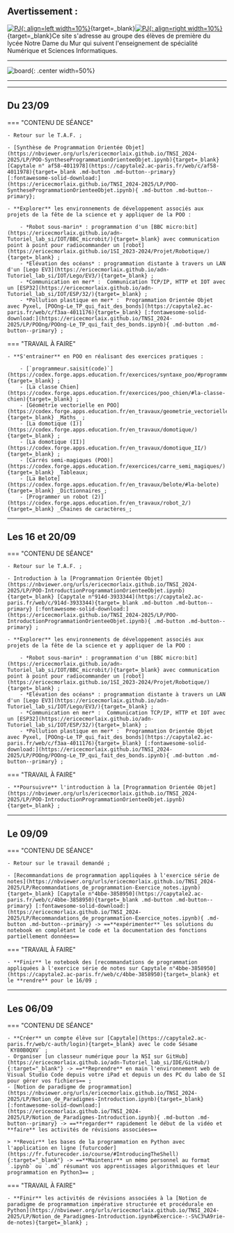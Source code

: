 
## Avertissement :

[![PJ](images/undraw_team_re_0bfe.svg "# TEAM-TNSI-2024-2025"){: align=left width=10%}](){target=_blank}[![PJ](images/undraw_mailbox_re_dvds.svg "team-tnsi-2024-2025@ecmorlaix.fr"){: align=right width=10%}](mailto:){target=_blank}Ce site s'adresse au groupe des élèves de première du lycée Notre Dame du Mur qui suivent l'enseignement de spécialité Numérique et Sciences Informatiques.
<!-- 
### Autres liens du groupe :

- [Sharepoint](https://ecmorlaix.sharepoint.com/sites/TEAM-1NSI-20212022/Documents%20partages/Forms/AllItems.aspx?CT=1633088990185&RootFolder=%2Fsites%2FTEAM%2D1NSI%2D20212022%2FDocuments%20partages%2FGeneral&FolderCTID=0x012000019689D1FEC0FB4E86F4D05CA2B5A0EC){target=_blank}
- [Conversation](https://outlook.office365.com/mail/group/ecmorlaix.fr/team-tnsi-20222023/email){target=_blank} -->

***

![board](images/undraw_scrum_board_re_wk7v.svg){: .center width=50%}

[mail]: mailto:eric.madec@ecmorlaix.fr "eric.madec@ecmorlaix.fr"

***
<!-- 
**A LIRE :**

- [ChatGPT : « Non, le métier de développeur informatique n’est pas mort ! ](https://www.nouvelobs.com/opinions/20230321.OBS71149/chatgpt-non-le-metier-de-developpeur-informatique-n-est-pas-mort.html){target=_blank}

- [Sortir de sa zone de confort pour apprendre afin de se réaliser](https://static.wixstatic.com/media/557f79_7cbdd28074e84e4882ec9314f46d5fb0~mv2.jpeg/v1/fill/w_1024,h_768,al_c,q_90/557f79_7cbdd28074e84e4882ec9314f46d5fb0~mv2.webp){target=_blank} ;
     source : <https://www.jeromefrugere.com/post/pourquoi-dit-on-qu-il-faut-se-faire-violence-pour-sortir-de-sa-zone-de-confort>

***

## Du 28/03 :

=== "CONTENU DE SÉANCE"

    - Les graphes :

        - **regarder** la vidéo suivante :
        
        <iframe width="560" height="315" src="https://www.youtube-nocookie.com/embed/YYv2R1cCTa0" title="YouTube video player" frameborder="0" allow="accelerometer; autoplay; clipboard-write; encrypted-media; gyroscope; picture-in-picture" allowfullscreen></iframe>

        - **lire** le [cours](https://dav74.github.io/site_nsi_term/c9c/){target=_blank} et **faire** les [activités](https://dav74.github.io/site_nsi_term/c9a/){target=_blank} proposés par David ROCHE ;
        - **faire** les activités du notebook [Graphes_avec_networkx](https://nbviewer.org/urls/ericecmorlaix.github.io/TNSI_2024-2025/SD/Graphes_avec_networkx.ipynb){target=_blank} [:fontawesome-solid-download:](https://ericecmorlaix.github.io/TNSI_2024-2025/SD/Graphes_avec_networkx.ipynb){ .md-button .md-button--primary} ;
        - **faire** les activités du notebook [Graphes_avec_graphviz](https://nbviewer.org/urls/ericecmorlaix.github.io/TNSI_2024-2025/SD/Graphes_avec_graphviz.ipynb){target=_blank} [:fontawesome-solid-download:](https://ericecmorlaix.github.io/TNSI_2024-2025/SD/Graphes_avec_graphviz.ipynb){ .md-button .md-button--primary};
        - **lire** le [cours](https://dav74.github.io/site_nsi_term/c10c/){target=_blank} et **faire** les [activités](https://dav74.github.io/site_nsi_term/c10a/){target=_blank} puis les [exercices](https://dav74.github.io/site_nsi_term/c10e/){target=_blank} proposés par David ROCHE ;
        - **faire** les activités du notebook [Graphes_parcours_applications](https://nbviewer.org/urls/ericecmorlaix.github.io/TNSI_2024-2025/SD/Graphes_parcours_applications.ipynb){target=_blank} [:fontawesome-solid-download:](https://ericecmorlaix.github.io/TNSI_2024-2025/SD/Graphes_parcours_applications.ipynb){ .md-button .md-button--primary} ;

       
=== "TRAVAIL À FAIRE"
    
    - [Grand Oral](https://eduscol.education.fr/729/presentation-du-grand-oral){target=_blank} ;


***
Liens utiles pour des révisions de l'épreuve écrite :

- [https://pixees.fr/informatiquelycee/term/](https://pixees.fr/informatiquelycee/term/){target=_blank}
- [https://e-nsi.forge.aeif.fr/-/ecrit/ _/!\ préversion_](https://e-nsi.forge.aeif.fr/-/ecrit/-/jobs/9986/artifacts/public/2023/index.html){target=_blank}
- [https://toutmonexam.fr/](https://toutmonexam.fr/){target=_blank}

***
## Du 15/03

=== "Révisions à partir des sujets 2023"

    - [Centres étranger J1](./SE/spe_numerique_informatique_2023_centres_etranger_1_sujet_officiel.pdf){target=_blank}
    - [Centres étranger J2](./SE/spe_numerique_informatique_2023_centres_etranger_2_sujet_officiel.pdf){target=_blank}
    - [Polynésie J1](./SE/spe_numerique_informatique_2023_polynesie_1_sujet_officiel.pdf){target=_blank}
    - [Polynésie J2](./SE/spe_numerique_informatique_2023_polynesie_2_sujet_officiel.pdf){target=_blank}


=== "Propositions de correction partagées"

    - [Centres étranger J1](){target=_blank}
    - [Centres étranger J2](){target=_blank}
    - [Polynésie J1](){target=_blank}
    - [Polynésie J2](){target=_blank}

***
## Du 19/01 

=== "CONTENU DE SÉANCE"
    
    - **Faire** les activités ​du notebook [SoC_Processus](https://nbviewer.org/urls/ericecmorlaix.github.io/TNSI_2024-2025/MR/SoC_Processus.ipynb){target=_blank}  [:fontawesome-solid-download:](https://ericecmorlaix.github.io/TNSI_2024-2025/MR/SoC_Processus.ipynb){ .md-button .md-button--primary} ;
    - **appliquer** à l'[Exercice sur l'OS et les Processus)](./MR/ExerciceProcessus.pdf)
    

    !!! info "Epreuve Pratique"

        ==L'épreuve pratique aura lieu au lycée dans la matinée du mercredi 15 mars.==

        Les 45 sujets officiels publics sont visibles à l'adresse : [https://cyclades.education.gouv.fr/delos/public/listPublicECE](https://cyclades.education.gouv.fr/delos/public/listPublicECE){target=_blank}. 

=== "TRAVAIL À FAIRE"

    - **Réaliser** dans Obsidian avec le module complémentaire [Spaced Repetition](https://www.stephenmwangi.com/obsidian-spaced-repetition/){target=_blank} des[flashcards partagées](https://codimd.apps.education.fr/0UgUuDUrTE-V9cVZ046x9Q){target=_blank} pour réviser...
    - S'entrainer (==conserver des traces de tous vos exercices dans des `note.md` et/ou des `notebook.ipynb`==) : 
        - encore [sur les bases de données et le langage SQL](https://e-nsi.forge.aeif.fr/exercices_bdd/){target=_blank} ;
        - à la programmation en Python pour l'[épreuve pratique](https://e-nsi.forge.aeif.fr/pratique/){target=_blank} et au-delà...;

***
## Du 04 au 13/01 

=== "CONTENU DE SÉANCE"

    - Réalisation dans Obsidian avec le module complémentaire [Spaced Repetition](https://www.stephenmwangi.com/obsidian-spaced-repetition/){target=_blank} de [flashcards partagées](https://codimd.apps.education.fr/0UgUuDUrTE-V9cVZ046x9Q){target=_blank} pour réviser...

    - Pour s'entrainer encore [sur les bases de données et le langage SQL](https://e-nsi.forge.aeif.fr/exercices_bdd/){target=_blank} ;

    - **Regarder** la vidéo [les arbres binaires de recherche](https://revoir.tv5monde.com/toutes-les-videos/culture/les-cours-lumni-lycee-cours-du-11-12-2020-3){target=_blank} ;

    - **Lire** et **Faire** les activités ​du notebook [Structure_Arborescente](https://nbviewer.org/urls/ericecmorlaix.github.io/TNSI_2024-2025/SD/Structure_Arborescente.ipynb){target=_blank}  [:fontawesome-solid-download:](https://ericecmorlaix.github.io/TNSI_2024-2025/SD/Structure_Arborescente.ipynb){ .md-button .md-button--primary} ;

    - **faire** l'[exercice 1](./SD/Exercice_1-arbres.pdf) ;

    - **faire** l'[exercice 2](./SD/Exercice_2-arbres.pdf) ; 

    - en prévision du Bac Blanc, **faire** les exercices 3, 4 et 5 [extraits du bac blanc 2022](./SE/extraits_bac-blanc-2022.pdf) ;


=== "TRAVAIL À FAIRE"
    - **Rendre** les travaux de mémo SQL et [SQL-Exercice_Bibliotheque](./BD/SQL-Exercice_Bibliotheque.pdf){target=_blank} ;
   

***
 
## Du 02 au 16/12

=== "CONTENU DE SÉANCE"

    - **Regarder** la vidéo et **répondre** aux questions de cette [introduction aux BDR](http://colbert.bzh/sql/tp.html?html=intro){target=_blank} ;
    - **S'inscrire** sur la Khan Academy et **rejoindre** [la classe TNSI_2024-2025 code VG34RDPG](https://fr.khanacademy.org/join/VG34RDPG){target=_blank} pour faire les activités d'initiation à la programmation en langage [SQL](https://fr.khanacademy.org/computing/computer-programming/sql){target=_blank} ;
    - **Faire** les activités ​du notebook [SQL-Structured_Query_Language](https://nbviewer.org/urls/ericecmorlaix.github.io/TNSI_2024-2025/BD/SQL-Structured_Query_Language.ipynb){target=_blank}  [:fontawesome-solid-download:](https://ericecmorlaix.github.io/TNSI_2024-2025//BD/SQL-Structured_Query_Language.ipynb){ .md-button .md-button--primary} ;
    - **Lire** le notebook [BDR-Bases_de_Donnees_Relationnelles](https://nbviewer.org/urls/ericecmorlaix.github.io/TNSI_2024-2025/BD/BDR-Bases_de_Donnees_Relationnelles.ipynb){target=_blank}  [:fontawesome-solid-download:](https://ericecmorlaix.github.io/TNSI_2024-2025//BD/BDR-Bases_de_Donnees_Relationnelles.ipynb){ .md-button .md-button--primary} ;
    - **Regarder** les vidéos :
        - [Qu'est ce qu'une base de donnees relationnelle ?](https://www.lumni.fr/video/qu-est-ce-qu-une-base-de-donnees-relationnelle){target=_blank} ;
        - [Interrogation d'une base de donnees relationnelle](https://www.lumni.fr/video/interrogation-d-une-base-de-donnees-relationnelle){target=_blank} ;
    - **Faire** [SQL-Exercice_Bibliotheque](./BD/SQL-Exercice_Bibliotheque.pdf){target=_blank} ;
    - **S'entrainer** encore sur les sites :
        - [https://fxjollois.github.io/cours-sql/](https://fxjollois.github.io/cours-sql/){target=_blank} ;
        - [https://sqlzoo.net/wiki/SQL_Tutorial](https://sqlzoo.net/wiki/SQL_Tutorial){target=_blank} ;


## Le 01/12

=== "CONTENU DE SÉANCE"
    
    - Correction [tours de Hanoï partie C](https://nbviewer.org/urls/ericecmorlaix.github.io/TNSI_2024-2025/SD/ds2-Partie_Pratique_C-Complet.ipynb){target=_blank}  [:fontawesome-solid-download:](https://ericecmorlaix.github.io/TNSI_2024-2025/SD/ds2-Partie_Pratique_C-Complet.ipynb){ .md-button .md-button--primary} ;
    - **Finir de compléter** la proposition de correction pour [l'évaluation pratique : une tortue récursive](https://nbviewer.org/urls/ericecmorlaix.github.io/TNSI_2024-2025/LP/Une_tortue_recursive-Correction_et_Plus.ipynb){target=_blank}  [:fontawesome-solid-download:](https://ericecmorlaix.github.io/TNSI_2024-2025/LP/Une_tortue_recursive-Correction_et_Plus.ipynb){ .md-button .md-button--primary} ;


## Du 21 au 29/11

=== "CONTENU DE SÉANCE"

    - Evaluation pratique appliquées aux [tours de Hanoï partie B](https://nbviewer.org/urls/ericecmorlaix.github.io/TNSI_2024-2025/SD/ds2-Partie_Pratique_B.ipynb){target=_blank}  [:fontawesome-solid-download:](https://ericecmorlaix.github.io/TNSI_2024-2025/SD/ds2-Partie_Pratique_B.ipynb){ .md-button .md-button--primary} ;
    - Evaluation pratique appliquées aux [tours de Hanoï partie C](https://nbviewer.org/urls/ericecmorlaix.github.io/TNSI_2024-2025/SD/ds2-Partie_Pratique_C.ipynb){target=_blank}  [:fontawesome-solid-download:](https://ericecmorlaix.github.io/TNSI_2024-2025/SD/ds2-Partie_Pratique_C.ipynb){ .md-button .md-button--primary} ;

=== "TRAVAIL À FAIRE"

 
    - **Rendre** progressivement par [mail] le travail réalisé sur les tours de Hanoï...
    
## Le 18/11

=== "CONTENU DE SÉANCE"

    - Evaluation pratique appliquées aux [tours de Hanoï partie A](https://nbviewer.org/urls/ericecmorlaix.github.io/TNSI_2024-2025/SD/ds2-Partie_Pratique_A.ipynb){target=_blank}  [:fontawesome-solid-download:](https://ericecmorlaix.github.io/TNSI_2024-2025/SD/ds2-Partie_Pratique_A.ipynb){ .md-button .md-button--primary} ;
    - Evaluation pratique : [une tortue récursive](https://nbviewer.org/urls/ericecmorlaix.github.io/TNSI_2024-2025/LP/Une_tortue_recursive.ipynb){target=_blank}  [:fontawesome-solid-download:](https://ericecmorlaix.github.io/TNSI_2024-2025/LP/Une_tortue_recursive.ipynb){ .md-button .md-button--primary} ;

=== "TRAVAIL À FAIRE"




    

    

***
## Le 15/11

=== "CONTENU DE SÉANCE"

    - **Finir** la [programmation récursive](https://nbviewer.org/urls/ericecmorlaix.github.io/TNSI_2024-2025/LP/Recursif.ipynb){target=_blank}  [:fontawesome-solid-download:](https://ericecmorlaix.github.io/TNSI_2024-2025/LP/Recursif.ipynb){ .md-button .md-button--primary} ;
    - **Analyser** la proposition de correction du notebook [Liste](https://nbviewer.org/urls/ericecmorlaix.github.io/TNSI_2024-2025/SD/Structure_Lineaire-Liste-Complet.ipynb){target=_blank}  [:fontawesome-solid-download:](https://ericecmorlaix.github.io/TNSI_2024-2025/SD/Structure_Lineaire-Liste-Complet.ipynb){ .md-button .md-button--primary} ;    
    - **Lire** la [proposition de correction](./SD/Corrections-Evaluation_POO-DM_Liste) de l'évaluation de POO et **Compléter** celle sur les listes chainées ;
    - **Lire** la [correction](./SD/Correction-DM_Pile_File.pdf) du DM sur les Piles et Files ;
    - Synthèse [programmation récursive](https://glassus.github.io/terminale_nsi/T2_Programmation/2.2_Recursivite/cours/){target=_blank} et [structure linéaire Liste, Pile et File](https://glassus.github.io/terminale_nsi/T1_Structures_de_donnees/1.1_Listes_Piles_Files/cours/){target=_blank} ;



***

***
## Les 20 et 21/10 (2h + 1h)

=== "CONTENU DE SÉANCE"

    - Synthèse de [Liste](https://nbviewer.org/urls/ericecmorlaix.github.io/TNSI_2024-2025/SD/Lucien_Structure_Lineaire-Liste.ipynb){target=_blank}  [:fontawesome-solid-download:](https://ericecmorlaix.github.io/TNSI_2024-2025/SD/Lucien_Structure_Lineaire-Liste.ipynb){ .md-button .md-button--primary} ;
    
    - [Evaluation sur la POO et les listes chainées](./SD/Eval_POO_Liste.pdf){target=_blank}  le 20/10.



***

!!! info "Informations pour le bac"

    - ==L'épreuve pratique aura lieu au lycée dans la matinée du mercredi 12 juin.==
    - [Banque des sujets d'Epreuve Pratique 2024](https://cyclades.education.gouv.fr/delos/public/listPublicECE){target=_blank} ;
    - [Nouveau site pour s'exercer à l'épreuve pratique](https://codex.forge.apps.education.fr/){target=_blank} sans oublier pour autant [l'ancien](https://e-nsi.forge.aeif.fr/pratique){target=_blank} ;
    - [Et toujours pour se préparer à l'érit](https://e-nsi.forge.aeif.fr/ecrit/){target=_blank}.

***

## Le 28/05 

=== "CONTENU DE SÉANCE"
    
    - Correction du [BB2](./SU/BB2_NSI_23-24.pdf){target=_blank} ;

    - **Revoir** la [notion de complexité et les algorithmes de tris](https://e-nsi.forge.aeif.fr/tris/){target=_blank} ;

    - **Travailler** la notion de programmation dynamique à l'[écrit](./SU/bac_nsi_2024_sujet0b.pdf){target=_blank} et en [pratique](https://codex.forge.apps.education.fr/recherche/){target=_blank} ;
    
  
=== "TRAVAIL À FAIRE"

   - **S'entrainer** (==conserver des traces de tous vos exercices dans des `note.md` et/ou des `notebook.ipynb`==) : 
        - encore [sur les bases de données et le langage SQL](https://e-nsi.forge.aeif.fr/exercices_bdd/){target=_blank} ;
        - à la programmation en Python pour l'[épreuve pratique](https://codex.forge.apps.education.fr/){target=_blank} et [au-delà](https://e-nsi.forge.aeif.fr/pratique){target=_blank} ;
        - pour l'[épreuve écrite](https://toutmonexam.fr/annee.php){target=_blank} : [24-NSIJ1AN1](./SU/spe_numerique_informatique_2024_amerique_nord_1_sujet_officiel.pdf){target=_blank} , [24-NSIJ2AN1](./SU/spe_numerique_informatique_2024_amerique_nord_2_sujet_officiel__1_.pdf){target=_blank}...

***

## Du 09/04 

=== "CONTENU DE SÉANCE"
    
    - **Faire** les activités ​du notebook [Algorithmique-Complexite](https://nbviewer.org/urls/ericecmorlaix.github.io/TNSI_2024-2025/AL/Algorithmique-Complexite.ipynb){target=_blank}  [:fontawesome-solid-download:](https://ericecmorlaix.github.io/TNSI_2024-2025/AL/Algorithmique-Complexite.ipynb){ .md-button .md-button--primary} ;

    - **Faire** les activités ​du notebook [Algorithmique-Tri](https://nbviewer.org/urls/ericecmorlaix.github.io/TNSI_2024-2025/AL/Algorithmique-Tri.ipynb){target=_blank}  [:fontawesome-solid-download:](https://ericecmorlaix.github.io/TNSI_2024-2025/AL/Algorithmique-Tri.ipynb){ .md-button .md-button--primary} ;

    - **Préparer** une présentation à l'oral de vos sujets respectifs pour le 07/05 ;
    
  
=== "TRAVAIL À FAIRE"

   - S'entrainer (==conserver des traces de tous vos exercices dans des `note.md` et/ou des `notebook.ipynb`==) : 
        - encore [sur les bases de données et le langage SQL](https://e-nsi.forge.aeif.fr/exercices_bdd/){target=_blank} ;
        - à la programmation en Python pour l'[épreuve pratique](https://codex.forge.apps.education.fr/){target=_blank} et [au-delà](https://e-nsi.forge.aeif.fr/pratique){target=_blank} ;

***

## Du 02/04 

=== "CONTENU DE SÉANCE"
    
    - **Faire** les activités ​du notebook [SoC_Processus](https://nbviewer.org/urls/ericecmorlaix.github.io/TNSI_2024-2025/MR/SoC_Processus.ipynb){target=_blank}  [:fontawesome-solid-download:](https://ericecmorlaix.github.io/TNSI_2024-2025/MR/SoC_Processus.ipynb){ .md-button .md-button--primary} ;
    - **appliquer** à l'exercice écrit [l'OS et les Processus](./MR/ExerciceProcessus.pdf) ;
    - **appliquer** à l'exercice pratique [Temps d'exécution de processus](https://codex.forge.apps.education.fr/en_travaux/ordonnancement/){target=_blank} ;
  
=== "TRAVAIL À FAIRE"

   - S'entrainer (==conserver des traces de tous vos exercices dans des `note.md` et/ou des `notebook.ipynb`==) : 
        - encore [sur les bases de données et le langage SQL](https://e-nsi.forge.aeif.fr/exercices_bdd/){target=_blank} ;
        - à la programmation en Python pour l'[épreuve pratique](https://codex.forge.apps.education.fr/){target=_blank} et [au-delà](https://e-nsi.forge.aeif.fr/pratique){target=_blank} ;

***

## Du 08/02 :

=== "CONTENU DE SÉANCE"

    - Les graphes :

        - **regarder** la vidéo suivante :
        
        <iframe width="560" height="315" src="https://www.youtube-nocookie.com/embed/YYv2R1cCTa0" title="YouTube video player" frameborder="0" allow="accelerometer; autoplay; clipboard-write; encrypted-media; gyroscope; picture-in-picture" allowfullscreen></iframe>

        - **lire** le [cours](https://dav74.github.io/site_nsi_term/c9c/){target=_blank} et **faire** les [activités](https://dav74.github.io/site_nsi_term/c9a/){target=_blank} proposés par David ROCHE ;
        - **faire** les activités du notebook [Graphes_avec_networkx](https://nbviewer.org/urls/ericecmorlaix.github.io/TNSI_2024-2025/SD/Graphes_avec_networkx.ipynb){target=_blank} [:fontawesome-solid-download:](https://ericecmorlaix.github.io/TNSI_2024-2025/SD/Graphes_avec_networkx.ipynb){ .md-button .md-button--primary} ;
        - **faire** les activités du notebook [Graphes_avec_graphviz](https://nbviewer.org/urls/ericecmorlaix.github.io/TNSI_2024-2025/SD/Graphes_avec_graphviz.ipynb){target=_blank} [:fontawesome-solid-download:](https://ericecmorlaix.github.io/TNSI_2024-2025/SD/Graphes_avec_graphviz.ipynb){ .md-button .md-button--primary};
        - **lire** le [cours](https://dav74.github.io/site_nsi_term/c10c/){target=_blank} et **faire** les [activités](https://dav74.github.io/site_nsi_term/c10a/){target=_blank} puis les [exercices](https://dav74.github.io/site_nsi_term/c10e/){target=_blank} proposés par David ROCHE ;
        - **faire** les activités du notebook [Graphes_parcours_applications](https://nbviewer.org/urls/ericecmorlaix.github.io/TNSI_2024-2025/SD/Graphes_parcours_applications.ipynb){target=_blank} [:fontawesome-solid-download:](https://ericecmorlaix.github.io/TNSI_2024-2025/SD/Graphes_parcours_applications.ipynb){ .md-button .md-button--primary} ;

       
=== "TRAVAIL À FAIRE"
    
    - **faire** des [exercices pratiques sur les structures arborescentes](https://e-nsi.forge.aeif.fr/pratique/tags/#8-arbre) ;
    - **Poursuivre** les [exercices sur les bases de données](https://e-nsi.forge.aeif.fr/exercices_bdd/){target=_blank} et **rendre** vos travaux de mémo SQL ;
    - **Reprendre** en main [ipycanvas](https://nbviewer.org/urls/ericecmorlaix.github.io/TNSI_2024-2025/ipycanvas-Le_BN_pour_dessiner.ipynb){target=_blank}  [:fontawesome-solid-download:](https://ericecmorlaix.github.io/TNSI_2024-2025/ipycanvas-Le_BN_pour_dessiner.ipynb){ .md-button .md-button--primary} ;
    - **Faire** les activités de [Fractals_trees_avec_ipycanvas](https://nbviewer.org/urls/ericecmorlaix.github.io/TNSI_2024-2025/Fractals_trees_avec_ipycanvas.ipynb){target=_blank}  [:fontawesome-solid-download:](https://ericecmorlaix.github.io/TNSI_2024-2025/Fractals_trees_avec_ipycanvas.ipynb){ .md-button .md-button--primary} ;
    - **Faire** les activités de [Let_it_snow](https://nbviewer.org/urls/ericecmorlaix.github.io/TNSI_2024-2025/Let_it_snow.ipynb){target=_blank}  [:fontawesome-solid-download:](https://ericecmorlaix.github.io/TNSI_2024-2025/Let_it_snow.ipynb){ .md-button .md-button--primary} ;
    - **Faire** les activités de [L-Systeme](https://nbviewer.org/urls/ericecmorlaix.github.io/TNSI_2024-2025/L-Systeme.ipynb){target=_blank}  [:fontawesome-solid-download:](https://ericecmorlaix.github.io/TNSI_2024-2025/L-Systeme.ipynb){ .md-button .md-button--primary} ; 


***
## Du 30/01 

=== "CONTENU DE SÉANCE"

    - **Regarder** la vidéo [les arbres binaires de recherche](https://revoir.tv5monde.com/toutes-les-videos/culture/les-cours-lumni-lycee-cours-du-11-12-2020-3){target=_blank} ;

    - **Lire** et **Faire** les activités ​du notebook [Structure_Arborescente](https://nbviewer.org/urls/ericecmorlaix.github.io/TNSI_2024-2025/SD/Structure_Arborescente.ipynb){target=_blank}  [:fontawesome-solid-download:](https://ericecmorlaix.github.io/TNSI_2024-2025/SD/Structure_Arborescente.ipynb){ .md-button .md-button--primary} ;

    - **faire** l'[exercice 1](./SD/Exercice_1-arbres.pdf){target=_blank} -> [Correction-Exercice_1-arbres](./SD/Correction-Exercice_1-arbres.pdf){target=_blank} ;

    - **faire** l'[exercice 2](./SD/Exercice_2-arbres.pdf){target=_blank} -> [Correction-Exercice_2-arbres](https://nbviewer.org/urls/ericecmorlaix.github.io/TNSI_2024-2025/SD/Correction-Exercice_2-arbres.ipynb){target=_blank} ; 

     > **Revoir** les [dictionnaires](https://mcoilhac.forge.aeif.fr/dictionnaires/dictionnaires/01_quesako/){target=_blank} ;

    - **faire** des [exercices pratiques sur les structures arborescentes](https://e-nsi.forge.aeif.fr/pratique/tags/#8-arbre) ;


=== "TRAVAIL À FAIRE"
    - **Poursuivre** les [exercices sur les bases de données](https://e-nsi.forge.aeif.fr/exercices_bdd/){target=_blank} et **rendre** vos travaux de mémo SQL ;
    - **Reprendre** en main [ipycanvas](https://nbviewer.org/urls/ericecmorlaix.github.io/TNSI_2024-2025/ipycanvas-Le_BN_pour_dessiner.ipynb){target=_blank}  [:fontawesome-solid-download:](https://ericecmorlaix.github.io/TNSI_2024-2025/ipycanvas-Le_BN_pour_dessiner.ipynb){ .md-button .md-button--primary} ;
    - **Faire** les activités de [Fractals_trees_avec_ipycanvas](https://nbviewer.org/urls/ericecmorlaix.github.io/TNSI_2024-2025/Fractals_trees_avec_ipycanvas.ipynb){target=_blank}  [:fontawesome-solid-download:](https://ericecmorlaix.github.io/TNSI_2024-2025/Fractals_trees_avec_ipycanvas.ipynb){ .md-button .md-button--primary} ;
    - **Faire** les activités de [Let_it_snow](https://nbviewer.org/urls/ericecmorlaix.github.io/TNSI_2024-2025/Let_it_snow.ipynb){target=_blank}  [:fontawesome-solid-download:](https://ericecmorlaix.github.io/TNSI_2024-2025/Let_it_snow.ipynb){ .md-button .md-button--primary} ;
    - **Faire** les activités de [L-Systeme](https://nbviewer.org/urls/ericecmorlaix.github.io/TNSI_2024-2025/L-Systeme.ipynb){target=_blank}  [:fontawesome-solid-download:](https://ericecmorlaix.github.io/TNSI_2024-2025/L-Systeme.ipynb){ .md-button .md-button--primary} ;


***
## Le 23/01

=== "CONTENU DE SÉANCE"
    
    - [Correction SQL-Exercice_Bibliotheque](./BD/SQL-Exercice_Bibliotheque_COR.pdf){target=_blank} ;

    - [Correction évaluation de programmation récursive](./LP/Correction_evaluation_recursif.pdf){target=_blank} ;

    - Correction [Exercices sur le Routage](./MR/ExercicesRoutage.pdf) ;

=== "TRAVAIL À FAIRE"

    - **Reprendre** en main [ipycanvas](https://nbviewer.org/urls/ericecmorlaix.github.io/TNSI_2024-2025/ipycanvas-Le_BN_pour_dessiner.ipynb){target=_blank}  [:fontawesome-solid-download:](https://ericecmorlaix.github.io/TNSI_2024-2025/ipycanvas-Le_BN_pour_dessiner.ipynb){ .md-button .md-button--primary} ;
    - **Faire** les activités de [Fractals_trees_avec_ipycanvas](https://nbviewer.org/urls/ericecmorlaix.github.io/TNSI_2024-2025/Fractals_trees_avec_ipycanvas.ipynb){target=_blank}  [:fontawesome-solid-download:](https://ericecmorlaix.github.io/TNSI_2024-2025/Fractals_trees_avec_ipycanvas.ipynb){ .md-button .md-button--primary} ;
    - **Faire** les activités de [Let_it_snow](https://nbviewer.org/urls/ericecmorlaix.github.io/TNSI_2024-2025/Let_it_snow.ipynb){target=_blank}  [:fontawesome-solid-download:](https://ericecmorlaix.github.io/TNSI_2024-2025/Let_it_snow.ipynb){ .md-button .md-button--primary} ;
    - **Faire** les activités de [L-Systeme](https://nbviewer.org/urls/ericecmorlaix.github.io/TNSI_2024-2025/L-Systeme.ipynb){target=_blank}  [:fontawesome-solid-download:](https://ericecmorlaix.github.io/TNSI_2024-2025/L-Systeme.ipynb){ .md-button .md-button--primary} ; 


***
## Du 16/01

=== "CONTENU DE SÉANCE"
    
    - Synthèse [BDR-Bases_de_Donnees_Relationnelles](https://nbviewer.org/urls/ericecmorlaix.github.io/TNSI_2024-2025/BD/BDR-Bases_de_Donnees_Relationnelles.ipynb){target=_blank}, mémo SQL et [SQL-Exercice_Bibliotheque](./BD/SQL-Exercice_Bibliotheque.pdf){target=_blank} ;

    - **Faire** les activités ​du notebook [ProtocolesDeRoutage](https://nbviewer.org/urls/ericecmorlaix.github.io/TNSI_2024-2025/MR/ProtocolesDeRoutage.ipynb){target=_blank}  [:fontawesome-solid-download:](https://ericecmorlaix.github.io/TNSI_2024-2025/MR/ProtocolesDeRoutage.ipynb){ .md-button .md-button--primary} ;
    - **appliquer** aux [Exercices sur le Routage](./MR/ExercicesRoutage.pdf)

=== "TRAVAIL À FAIRE"

    - **Rendre** les travaux de mémo SQL et [SQL-Exercice_Bibliotheque](./BD/SQL-Exercice_Bibliotheque.pdf){target=_blank} ;

    - **Poursuivre** les activités ​du notebook [SQL-Structured_Query_Language](https://nbviewer.org/urls/ericecmorlaix.github.io/TNSI_2024-2025/BD/SQL-Structured_Query_Language.ipynb){target=_blank}  [:fontawesome-solid-download:](https://ericecmorlaix.github.io/TNSI_2024-2025//BD/SQL-Structured_Query_Language.ipynb){ .md-button .md-button--primary} ;

    - **S'entrainer** encore sur les sites :
        - [https://colibri.unistra.fr](https://colibri.unistra.fr/fr/course/list/notions-de-base-en-sql){target=_blank} ;
        - [https://sqlzoo.net](https://sqlzoo.net/wiki/SQL_Tutorial){target=_blank} ;

    - **Reprendre** en main [ipycanvas](https://nbviewer.org/urls/ericecmorlaix.github.io/TNSI_2024-2025/ipycanvas-Le_BN_pour_dessiner.ipynb){target=_blank}  [:fontawesome-solid-download:](https://ericecmorlaix.github.io/TNSI_2024-2025/ipycanvas-Le_BN_pour_dessiner.ipynb){ .md-button .md-button--primary} ;
    - **Faire** les activités de [Fractals_trees_avec_ipycanvas](https://nbviewer.org/urls/ericecmorlaix.github.io/TNSI_2024-2025/Fractals_trees_avec_ipycanvas.ipynb){target=_blank}  [:fontawesome-solid-download:](https://ericecmorlaix.github.io/TNSI_2024-2025/Fractals_trees_avec_ipycanvas.ipynb){ .md-button .md-button--primary} ;
    - **Faire** les activités de [Let_it_snow](https://nbviewer.org/urls/ericecmorlaix.github.io/TNSI_2024-2025/Let_it_snow.ipynb){target=_blank}  [:fontawesome-solid-download:](https://ericecmorlaix.github.io/TNSI_2024-2025/Let_it_snow.ipynb){ .md-button .md-button--primary} ;
    - **Faire** les activités de [L-Systeme](https://nbviewer.org/urls/ericecmorlaix.github.io/TNSI_2024-2025/L-Systeme.ipynb){target=_blank}  [:fontawesome-solid-download:](https://ericecmorlaix.github.io/TNSI_2024-2025/L-Systeme.ipynb){ .md-button .md-button--primary} ; 

***
## Du 09/01

=== "CONTENU DE SÉANCE"

    - **S'inscrire** sur la Khan Academy et **rejoindre** [la classe TNSI_2024-2025 code VG34RDPG](https://fr.khanacademy.org/join/VG34RDPG){target=_blank} pour faire les activités d'initiation à la programmation en langage [SQL](https://fr.khanacademy.org/computing/computer-programming/sql){target=_blank} ;
    - **Faire** les activités ​du notebook [SQL-Structured_Query_Language](https://nbviewer.org/urls/ericecmorlaix.github.io/TNSI_2024-2025/BD/SQL-Structured_Query_Language.ipynb){target=_blank}  [:fontawesome-solid-download:](https://ericecmorlaix.github.io/TNSI_2024-2025//BD/SQL-Structured_Query_Language.ipynb){ .md-button .md-button--primary} ;
    - **Lire** le notebook [BDR-Bases_de_Donnees_Relationnelles](https://nbviewer.org/urls/ericecmorlaix.github.io/TNSI_2024-2025/BD/BDR-Bases_de_Donnees_Relationnelles.ipynb){target=_blank}  [:fontawesome-solid-download:](https://ericecmorlaix.github.io/TNSI_2024-2025//BD/BDR-Bases_de_Donnees_Relationnelles.ipynb){ .md-button .md-button--primary} ;
    - **Regarder** les vidéos :
        - [Qu'est ce qu'une base de donnees relationnelle ?](https://www.lumni.fr/video/qu-est-ce-qu-une-base-de-donnees-relationnelle){target=_blank} ;
        - [Interrogation d'une base de donnees relationnelle](https://www.lumni.fr/video/interrogation-d-une-base-de-donnees-relationnelle){target=_blank} ;
    - **Faire** [SQL-Exercice_Bibliotheque](./BD/SQL-Exercice_Bibliotheque.pdf){target=_blank} ;

=== "TRAVAIL À FAIRE"

    - **Rendre** les travaux de mémo SQL et [SQL-Exercice_Bibliotheque](./BD/SQL-Exercice_Bibliotheque.pdf){target=_blank} ;

    - **S'entrainer** encore sur les sites :
        - [https://colibri.unistra.fr](https://colibri.unistra.fr/fr/course/list/notions-de-base-en-sql){target=_blank} ;
        - [https://sqlzoo.net](https://sqlzoo.net/wiki/SQL_Tutorial){target=_blank} ;

    - **Reprendre** en main [ipycanvas](https://nbviewer.org/urls/ericecmorlaix.github.io/TNSI_2024-2025/ipycanvas-Le_BN_pour_dessiner.ipynb){target=_blank}  [:fontawesome-solid-download:](https://ericecmorlaix.github.io/TNSI_2024-2025/ipycanvas-Le_BN_pour_dessiner.ipynb){ .md-button .md-button--primary} ;
    - **Faire** les activités de [Fractals_trees_avec_ipycanvas](https://nbviewer.org/urls/ericecmorlaix.github.io/TNSI_2024-2025/Fractals_trees_avec_ipycanvas.ipynb){target=_blank}  [:fontawesome-solid-download:](https://ericecmorlaix.github.io/TNSI_2024-2025/Fractals_trees_avec_ipycanvas.ipynb){ .md-button .md-button--primary} ;
    - **Faire** les activités de [Let_it_snow](https://nbviewer.org/urls/ericecmorlaix.github.io/TNSI_2024-2025/Let_it_snow.ipynb){target=_blank}  [:fontawesome-solid-download:](https://ericecmorlaix.github.io/TNSI_2024-2025/Let_it_snow.ipynb){ .md-button .md-button--primary} ;
    - **Faire** les activités de [L-Systeme](https://nbviewer.org/urls/ericecmorlaix.github.io/TNSI_2024-2025/L-Systeme.ipynb){target=_blank}  [:fontawesome-solid-download:](https://ericecmorlaix.github.io/TNSI_2024-2025/L-Systeme.ipynb){ .md-button .md-button--primary} ; 

***
## Le 20/12

=== "CONTENU DE SÉANCE"    

    - Evaluation programmation récursive et liste chainée ; 
    - **Finir** les parties pratiques de l'application aux tours de Hanoï [B](https://nbviewer.org/urls/ericecmorlaix.github.io/TNSI_2024-2025/SD/Hanoi/HANOI_Pratique_B.ipynb){target=_blank} et [C](https://nbviewer.org/urls/ericecmorlaix.github.io/TNSI_2024-2025/SD/Hanoi/HANOI_Pratique_C.ipynb){target=_blank} ;
    
=== "TRAVAIL À FAIRE"

    - **Reprendre** en main [ipycanvas](https://nbviewer.org/urls/ericecmorlaix.github.io/TNSI_2024-2025/ipycanvas-Le_BN_pour_dessiner.ipynb){target=_blank}  [:fontawesome-solid-download:](https://ericecmorlaix.github.io/TNSI_2024-2025/ipycanvas-Le_BN_pour_dessiner.ipynb){ .md-button .md-button--primary} ;
    - **Faire** les activités de [Fractals_trees_avec_ipycanvas](https://nbviewer.org/urls/ericecmorlaix.github.io/TNSI_2024-2025/Fractals_trees_avec_ipycanvas.ipynb){target=_blank}  [:fontawesome-solid-download:](https://ericecmorlaix.github.io/TNSI_2024-2025/Fractals_trees_avec_ipycanvas.ipynb){ .md-button .md-button--primary} ;
    - **Faire** les activités de [Let_it_snow](https://nbviewer.org/urls/ericecmorlaix.github.io/TNSI_2024-2025/Let_it_snow.ipynb){target=_blank}  [:fontawesome-solid-download:](https://ericecmorlaix.github.io/TNSI_2024-2025/Let_it_snow.ipynb){ .md-button .md-button--primary} ;
    - **Faire** les activités de [L-Systeme](https://nbviewer.org/urls/ericecmorlaix.github.io/TNSI_2024-2025/L-Systeme.ipynb){target=_blank}  [:fontawesome-solid-download:](https://ericecmorlaix.github.io/TNSI_2024-2025/L-Systeme.ipynb){ .md-button .md-button--primary} ;  

***
## Le 07/12

=== "CONTENU DE SÉANCE"    

    - **Analyser** la proposition de correction du notebook [Liste](https://nbviewer.org/urls/ericecmorlaix.github.io/TNSI_2024-2025/SD/Structure_Lineaire-Liste-Complet.ipynb){target=_blank}  [:fontawesome-solid-download:](https://ericecmorlaix.github.io/TNSI_2024-2025/SD/Structure_Lineaire-Liste-Complet.ipynb){ .md-button .md-button--primary} ;    
    - **Lire** la [proposition de correction](./SD/Corrections-DM_POO_Liste.md) de l'évaluation de POO et **Compléter** celle sur les listes chainées ;
    - **Lire** la [correction](./SD/Correction-DM_Pile_File.pdf) du DM sur les Piles et Files ;
    - **Lire** en synthèse [programmation récursive](https://glassus.github.io/terminale_nsi/T2_Programmation/2.2_Recursivite/cours/){target=_blank} et [structure linéaire Liste, Pile et File](https://glassus.github.io/terminale_nsi/T1_Structures_de_donnees/1.1_Listes_Piles_Files/cours/){target=_blank} ;
    - **Faire** [la partie pratique A de l'application aux tours de Hanoï](https://nbviewer.org/urls/ericecmorlaix.github.io/TNSI_2024-2025/SD/Hanoi/HANOI_Pratique_A.ipynb){target=_blank}  [:fontawesome-solid-download:](https://ericecmorlaix.github.io/TNSI_2024-2025/SD/Hanoi/HANOI_Pratique_A.ipynb){ .md-button .md-button--primary} ;
    
=== "TRAVAIL À FAIRE"

    - **Finir** [en devoir maison la partie écrite de l'application aux tours de Hanoï](./SD/Hanoi/HANOI_Ecrit.pdf){target=_blank} [:fontawesome-solid-download: Zip du document en MarkDown](./SD/Hanoi/Hanoi.zip){ .md-button .md-button--primary} ;
    - **Transmettre** par [mail] les notebook [programmation récursive](https://nbviewer.org/urls/ericecmorlaix.github.io/TNSI_2024-2025/LP/Recursif.ipynb){target=_blank}, [Liste](https://nbviewer.org/urls/ericecmorlaix.github.io/TNSI_2024-2025/SD/Structure_Lineaire-Liste.ipynb){target=_blank}, [Pile](https://nbviewer.org/urls/ericecmorlaix.github.io/TNSI_2024-2025/SD/Structure_Lineaire-Pile.ipynb){target=_blank} et [File](https://nbviewer.org/urls/ericecmorlaix.github.io/TNSI_2024-2025/SD/Structure_Lineaire-File.ipynb){target=_blank} ;
    - **Poursuivre** les [exercices pratiques des tags POO, Pile, File, Récursivité, ...](https://e-nsi.forge.aeif.fr/pratique/tags/){target=_blank}...
    - **Reprendre** en main [ipycanvas](https://nbviewer.org/urls/ericecmorlaix.github.io/TNSI_2024-2025/ipycanvas-Le_BN_pour_dessiner.ipynb){target=_blank}  [:fontawesome-solid-download:](https://ericecmorlaix.github.io/TNSI_2024-2025/ipycanvas-Le_BN_pour_dessiner.ipynb){ .md-button .md-button--primary} ;
    - **Faire** les activités de [Fractals_trees_avec_ipycanvas](https://nbviewer.org/urls/ericecmorlaix.github.io/TNSI_2024-2025/Fractals_trees_avec_ipycanvas.ipynb){target=_blank}  [:fontawesome-solid-download:](https://ericecmorlaix.github.io/TNSI_2024-2025/Fractals_trees_avec_ipycanvas.ipynb){ .md-button .md-button--primary} ;
    - **Faire** les activités de [Let_it_snow](https://nbviewer.org/urls/ericecmorlaix.github.io/TNSI_2024-2025/Let_it_snow.ipynb){target=_blank}  [:fontawesome-solid-download:](https://ericecmorlaix.github.io/TNSI_2024-2025/Let_it_snow.ipynb){ .md-button .md-button--primary} ;
    - **Faire** les activités de [L-Systeme](https://nbviewer.org/urls/ericecmorlaix.github.io/TNSI_2024-2025/L-Systeme.ipynb){target=_blank}  [:fontawesome-solid-download:](https://ericecmorlaix.github.io/TNSI_2024-2025/L-Systeme.ipynb){ .md-button .md-button--primary} ;  

***
## Le 28/11

=== "CONTENU DE SÉANCE"    

    - **Finir** les activités du notebook de [programmation récursive](https://nbviewer.org/urls/ericecmorlaix.github.io/TNSI_2024-2025/LP/Recursif.ipynb){target=_blank}  [:fontawesome-solid-download:](https://ericecmorlaix.github.io/TNSI_2024-2025/LP/Recursif.ipynb){ .md-button .md-button--primary} ;
    - **Faire** [la partie écrite de l'application aux tours de Hanoï](./SD/Hanoi/HANOI_Ecrit)
    
=== "TRAVAIL À FAIRE"

    - **Finir** [en devoir maison la partie écrite de l'application aux tours de Hanoï](./SD/Hanoi/HANOI_Ecrit.pdf){target=_blank} [:fontawesome-solid-download: Zip du document en MarkDown](./SD/Hanoi/Hanoi.zip){ .md-button .md-button--primary} ;
    - **Transmettre** par [mail] les notebook [programmation récursive](https://nbviewer.org/urls/ericecmorlaix.github.io/TNSI_2024-2025/LP/Recursif.ipynb){target=_blank}, [Liste](https://nbviewer.org/urls/ericecmorlaix.github.io/TNSI_2024-2025/SD/Structure_Lineaire-Liste.ipynb){target=_blank}, [Pile](https://nbviewer.org/urls/ericecmorlaix.github.io/TNSI_2024-2025/SD/Structure_Lineaire-Pile.ipynb){target=_blank} et [File](https://nbviewer.org/urls/ericecmorlaix.github.io/TNSI_2024-2025/SD/Structure_Lineaire-File.ipynb){target=_blank} ;
    - **Poursuivre** les [exercices pratiques des tags POO, Pile, File, Récursivité, ...](https://e-nsi.forge.aeif.fr/pratique/tags/){target=_blank}...
    - **Reprendre** en main [ipycanvas](https://nbviewer.org/urls/ericecmorlaix.github.io/TNSI_2024-2025/ipycanvas-Le_BN_pour_dessiner.ipynb){target=_blank}  [:fontawesome-solid-download:](https://ericecmorlaix.github.io/TNSI_2024-2025/ipycanvas-Le_BN_pour_dessiner.ipynb){ .md-button .md-button--primary} ;
    - **Faire** les activités de [Fractals_trees_avec_ipycanvas](https://nbviewer.org/urls/ericecmorlaix.github.io/TNSI_2024-2025/Fractals_trees_avec_ipycanvas.ipynb){target=_blank}  [:fontawesome-solid-download:](https://ericecmorlaix.github.io/TNSI_2024-2025/Fractals_trees_avec_ipycanvas.ipynb){ .md-button .md-button--primary} ;
    - **Faire** les activités de [Let_it_snow](https://nbviewer.org/urls/ericecmorlaix.github.io/TNSI_2024-2025/Let_it_snow.ipynb){target=_blank}  [:fontawesome-solid-download:](https://ericecmorlaix.github.io/TNSI_2024-2025/Let_it_snow.ipynb){ .md-button .md-button--primary} ;
    - **Faire** les activités de [L-Systeme](https://nbviewer.org/urls/ericecmorlaix.github.io/TNSI_2024-2025/L-Systeme.ipynb){target=_blank}  [:fontawesome-solid-download:](https://ericecmorlaix.github.io/TNSI_2024-2025/L-Systeme.ipynb){ .md-button .md-button--primary} ;  

***

## Le 23/11

=== "CONTENU DE SÉANCE"    

    - **Découvrir** la [programmation récursive](https://nbviewer.org/urls/ericecmorlaix.github.io/TNSI_2024-2025/LP/Recursif.ipynb){target=_blank}  [:fontawesome-solid-download:](https://ericecmorlaix.github.io/TNSI_2024-2025/LP/Recursif.ipynb){ .md-button .md-button--primary} ;
    
=== "TRAVAIL À FAIRE"

    - **Transmettre** par [mail] les notebook [Liste](https://nbviewer.org/urls/ericecmorlaix.github.io/TNSI_2024-2025/SD/Structure_Lineaire-Liste.ipynb){target=_blank}, [Pile](https://nbviewer.org/urls/ericecmorlaix.github.io/TNSI_2024-2025/SD/Structure_Lineaire-Pile.ipynb){target=_blank} et [File](https://nbviewer.org/urls/ericecmorlaix.github.io/TNSI_2024-2025/SD/Structure_Lineaire-File.ipynb){target=_blank} ;
    - **Poursuivre** les [exercices pratiques des tags POO, Pile, File, Récursivité, ...](https://e-nsi.forge.aeif.fr/pratique/tags/){target=_blank}...

***


## Le 21/11

=== "CONTENU DE SÉANCE"    

    - Correction des exercices [POO](./SD/DM_POO_Liste.pdf){target=_blank} et [Piles et Files](./SD/DM_Pile_File.pdf){target=_blank} des DM ;

    - Devoir surveillé en POO et Pile/File ;
    
=== "TRAVAIL À FAIRE"

    - **Transmettre** par [mail] les notebook [Liste](https://nbviewer.org/urls/ericecmorlaix.github.io/TNSI_2024-2025/SD/Structure_Lineaire-Liste.ipynb){target=_blank}, [Pile](https://nbviewer.org/urls/ericecmorlaix.github.io/TNSI_2024-2025/SD/Structure_Lineaire-Pile.ipynb){target=_blank} et [File](https://nbviewer.org/urls/ericecmorlaix.github.io/TNSI_2024-2025/SD/Structure_Lineaire-File.ipynb){target=_blank} ;
    - **Poursuivre** les [exercices pratique de Programmation Orientée Objet](https://e-nsi.forge.aeif.fr/pratique/tags/#7-poo){target=_blank}...

***

## Le 14 et le 16/11 (2h en autonomie + 1h)

=== "CONTENU DE SÉANCE"    

    - **Finaliser** et **transmettre** par [mail] les notebook [Liste](https://nbviewer.org/urls/ericecmorlaix.github.io/TNSI_2024-2025/SD/Structure_Lineaire-Liste.ipynb){target=_blank}, [Pile](https://nbviewer.org/urls/ericecmorlaix.github.io/TNSI_2024-2025/SD/Structure_Lineaire-Pile.ipynb){target=_blank} et [File](https://nbviewer.org/urls/ericecmorlaix.github.io/TNSI_2024-2025/SD/Structure_Lineaire-File.ipynb){target=_blank} ;

    - **Faire** [le devoir maison sur les Piles et Files](./SD/DM_Pile_File.pdf){target=_blank} ;
    
=== "TRAVAIL À FAIRE"

    - **Finir** [le devoir maison sur les Piles et Files](./SD/DM_Pile_File.pdf){target=_blank} pour le jeudi 16/11 ;
    - **Poursuivre** les [exercices pratique de Programmation Orientée Objet](https://e-nsi.forge.aeif.fr/pratique/tags/#7-poo){target=_blank}...

***

## Les 17, 19/10, 07 et 09/11 (2h + 1h + 2h + 1h)

=== "CONTENU DE SÉANCE"    

    - Structure Linéaire de Données :
        - [Liste](https://nbviewer.org/urls/ericecmorlaix.github.io/TNSI_2024-2025/SD/Structure_Lineaire-Liste.ipynb){target=_blank}  [:fontawesome-solid-download:](https://ericecmorlaix.github.io/TNSI_2024-2025/SD/Structure_Lineaire-Liste.ipynb){ .md-button .md-button--primary} ;
        - [Pile](https://nbviewer.org/urls/ericecmorlaix.github.io/TNSI_2024-2025/SD/Structure_Lineaire-Pile.ipynb){target=_blank}  [:fontawesome-solid-download:](https://ericecmorlaix.github.io/TNSI_2024-2025/SD/Structure_Lineaire-Pile.ipynb){ .md-button .md-button--primary} ;
        - [File](https://nbviewer.org/urls/ericecmorlaix.github.io/TNSI_2024-2025/SD/Structure_Lineaire-File.ipynb){target=_blank}  [:fontawesome-solid-download:](https://ericecmorlaix.github.io/TNSI_2024-2025/SD/Structure_Lineaire-File.ipynb){ .md-button .md-button--primary} ;

    - **Appliquer** la POO à la programmation de vos projets pour la Fête de la Science reportée au lundi 13 novembre ;

=== "TRAVAIL À FAIRE"

    - **Se préparer** pour une évaluation sur la POO, les listes chainées et la programmation impérative et procédurale en Python plus généralement pour la rentrée.

    - **Faire** [le devoir maison sur la POO et les listes chainées](./SD/DM_POO_Liste.pdf){target=_blank} pour le jeudi 09/11 [Zip du document en MarkDown](./SD/DM_POO_Liste.zip) ; 

    - **Poursuivre** les [exercices pratique de Programmation Orientée Objet](https://e-nsi.forge.aeif.fr/pratique/tags/#7-poo){target=_blank}...
    - **S'entrainer avec Pyxel pour la Nuit du c0de** : [POOng-Le_TP_qui_fait_des_bonds](https://nbviewer.org/urls/ericecmorlaix.github.io/TNSI_2024-2025/SD/POOng/POOng-Le_TP_qui_fait_des_bonds.ipynb){target=_blank} [:fontawesome-solid-download:](https://ericecmorlaix.github.io/TNSI_2024-2025/SD/POOng/POOng-Le_TP_qui_fait_des_bonds.ipynb){ .md-button .md-button--primary} ;
    - **Faire tomber la neige avec ipyCanvas** : [Let_it_snow](https://nbviewer.org/urls/ericecmorlaix.github.io/TNSI_2024-2025/SD/Let_it_snow.ipynb){target=_blank} [:fontawesome-solid-download:](https://ericecmorlaix.github.io/TNSI_2024-2025/SD/Let_it_snow.ipynb){ .md-button .md-button--primary} ;    

***

## Les 10 et 12/10 (2h + 1h)

=== "CONTENU DE SÉANCE"

    - Propositions de correction pour l'exercice [Série de notes](https://nbviewer.org/urls/ericecmorlaix.github.io/TNSI_2024-2025/LP/Proposition_Exercice_Notes_Complet.ipynb) en programmation impérative et procédurale avec gestion des erreurs ->==Faire le travail de modularisation démandé== [:fontawesome-solid-download:](https://ericecmorlaix.github.io/TNSI_2024-2025/LP/Proposition_Exercice_Notes_Complet.ipynb){ .md-button .md-button--primary};

    - [Synthèse de Programmation Orientée Objet](https://nbviewer.org/urls/ericecmorlaix.github.io/TNSI_2024-2025/SD/POO-SyntheseProgrammationOrienteeObjet.ipynb){target=_blank} [:fontawesome-solid-download:](https://ericecmorlaix.github.io/TNSI_2024-2025/SD/POO-SyntheseProgrammationOrienteeObjet.ipynb){ .md-button .md-button--primary};

    - **Appliquer** la POO à la programmation de vos projets pour la Fête de la Science ;

=== "TRAVAIL À FAIRE"

    - **Poursuivre** les [exercices pratique de Programmation Orientée Objet](https://e-nsi.forge.aeif.fr/pratique/tags/#7-poo){target=_blank}...
    - **S'entrainer avec Pyxel pour la Nuit du c0de** : [POOng-Le_TP_qui_fait_des_bonds](https://nbviewer.org/urls/ericecmorlaix.github.io/TNSI_2024-2025/SD/POOng/POOng-Le_TP_qui_fait_des_bonds.ipynb){target=_blank} [:fontawesome-solid-download:](https://ericecmorlaix.github.io/TNSI_2024-2025/SD/POOng/POOng-Le_TP_qui_fait_des_bonds.ipynb){ .md-button .md-button--primary} ;
    - **Faire tomber la neige avec ipyCanvas** : [Let_it_snow](https://nbviewer.org/urls/ericecmorlaix.github.io/TNSI_2024-2025/SD/Let_it_snow.ipynb){target=_blank} [:fontawesome-solid-download:](https://ericecmorlaix.github.io/TNSI_2024-2025/SD/Let_it_snow.ipynb){ .md-button .md-button--primary} ;
    
***
## Du 28/09 au 05/10 (1h + 2h + 1h)

=== "CONTENU DE SÉANCE"

    - Prise en main de la [programmation en MicroPython des Lego EV3](https://ericecmorlaix.github.io/adn-Tutoriel_lab_si/IOT/Lego/EV3/){target=_blank} ;

    - Prise en main de la [programmation en MicroPython des ESP32](https://ericecmorlaix.github.io/adn-Tutoriel_lab_si/IOT/ESP/32/){target=_blank} ;

    - **Appliquer** la POO à la programmation de vos projets pour la Fête de la Science ;

=== "TRAVAIL À FAIRE"

    - **Poursuivre** les [exercices pratique de Programmation Orientée Objet](https://e-nsi.forge.aeif.fr/pratique/tags/#7-poo){target=_blank}...
    - **S'entrainer avec Pyxel pour la Nuit du c0de** : [POOng-Le_TP_qui_fait_des_bonds](https://nbviewer.org/urls/ericecmorlaix.github.io/TNSI_2024-2025/SD/POOng/POOng-Le_TP_qui_fait_des_bonds.ipynb){target=_blank} [:fontawesome-solid-download:](https://ericecmorlaix.github.io/TNSI_2024-2025/SD/POOng/POOng-Le_TP_qui_fait_des_bonds.ipynb){ .md-button .md-button--primary} ;
    - **Faire tomber la neige avec ipyCanvas** : [Let_it_snow](https://nbviewer.org/urls/ericecmorlaix.github.io/TNSI_2024-2025/SD/Let_it_snow.ipynb){target=_blank} [:fontawesome-solid-download:](https://ericecmorlaix.github.io/TNSI_2024-2025/SD/Let_it_snow.ipynb){ .md-button .md-button--primary} ;


## Le 26/09 (2h)

=== "CONTENU DE SÉANCE"

    - **Finir** la [Programmation Orientée Objet](https://nbviewer.org/urls/ericecmorlaix.github.io/TNSI_2024-2025/SD/POO-IntroductionProgrammationOrienteeObjet.ipynb){target=_blank} [:fontawesome-solid-download:](https://ericecmorlaix.github.io/TNSI_2024-2025/SD/POO-IntroductionProgrammationOrienteeObjet.ipynb){ .md-button .md-button--primary} et le **rendre** par [mail] ;

    - **Faire** des [exercices pratique de Programmation Orientée Objet](https://e-nsi.forge.aeif.fr/pratique/tags/#7-poo){target=_blank} ;

=== "TRAVAIL À FAIRE"

    - **Poursuivre** les [exercices pratique de Programmation Orientée Objet](https://e-nsi.forge.aeif.fr/pratique/tags/#7-poo){target=_blank}...

    - **Faire tomber la neige avec ipyCanvas** : [Let_it_snow](https://nbviewer.org/urls/ericecmorlaix.github.io/TNSI_2024-2025/SD/Let_it_snow.ipynb){target=_blank} [:fontawesome-solid-download:](https://ericecmorlaix.github.io/TNSI_2024-2025/SD/Let_it_snow.ipynb){ .md-button .md-button--primary} ;

-->

***
## Du 23/09

=== "CONTENU DE SÉANCE"    

    - Retour sur le T.A.F. ;

    - [Synthèse de Programmation Orientée Objet](https://nbviewer.org/urls/ericecmorlaix.github.io/TNSI_2024-2025/LP/POO-SyntheseProgrammationOrienteeObjet.ipynb){target=_blank} 
    [Capytale n° af58-4011978](https://capytale2.ac-paris.fr/web/c/af58-4011978){target=_blank .md-button .md-button--primary} 
    [:fontawesome-solid-download:](https://ericecmorlaix.github.io/TNSI_2024-2025/LP/POO-SyntheseProgrammationOrienteeObjet.ipynb){ .md-button .md-button--primary};

    - **Explorer** les environnements de développement associés aux projets de la fête de la science et y appliquer de la POO :

        - *Robot sous-marin* : programmation d'un [BBC micro:bit](https://ericecmorlaix.github.io/adn-Tutoriel_lab_si/IOT/BBC_microbit/){target=_blank} avec communication point à point pour radiocommander un [robot](https://ericecmorlaix.github.io/1SI_2023-2024/Projet/Robotique/){target=_blank} ;
        - *Elévation des océans* : programmation distante à travers un LAN d'un [Lego EV3](https://ericecmorlaix.github.io/adn-Tutoriel_lab_si/IOT/Lego/EV3/){target=_blank} ;
        - *Communication en mer* :  Communication TCP/IP, HTTP et IOT avec un [ESP32](https://ericecmorlaix.github.io/adn-Tutoriel_lab_si/IOT/ESP/32/){target=_blank} ;
        - *Pollution plastique en mer* :  Programmation Orientée Objet avec Pyxel, [POOng-Le_TP_qui_fait_des_bonds](https://capytale2.ac-paris.fr/web/c/f3aa-4011176){target=_blank} [:fontawesome-solid-download:](https://ericecmorlaix.github.io/TNSI_2024-2025/LP/POOng/POOng-Le_TP_qui_fait_des_bonds.ipynb){ .md-button .md-button--primary} ;        

=== "TRAVAIL À FAIRE"

    - **S'entrainer** en POO en réalisant des exercices pratiques :
        
        - [`programmeur.saisit(code)`](https://codex.forge.apps.education.fr/exercices/syntaxe_poo/#programmeursaisitcode){target=_blank} ;
        - [La classe Chien](https://codex.forge.apps.education.fr/exercices/poo_chien/#la-classe-chien){target=_blank} ;
        - [Géométrie vectorielle en POO](https://codex.forge.apps.education.fr/en_travaux/geometrie_vectorielle_POO/){target=_blank} _Maths_ ;
        - [La domotique (I)](https://codex.forge.apps.education.fr/en_travaux/domotique/){target=_blank} ;
        - [La domotique (II)](https://codex.forge.apps.education.fr/en_travaux/domotique_II/){target=_blank} ;
        - [Carrés semi-magiques (POO)](https://codex.forge.apps.education.fr/exercices/carre_semi_magiques/){target=_blank} _Tableaux;
        - [La Belote](https://codex.forge.apps.education.fr/en_travaux/belote/#la-belote){target=_blank} _Dictionnaires_;
        - [Programmer un robot (2)](https://codex.forge.apps.education.fr/en_travaux/robot_2/){target=_blank} _Chaines de caractères_;

***
## Les 16 et 20/09

=== "CONTENU DE SÉANCE"

    - Retour sur le T.A.F. ;

    - Introduction à la [Programmation Orientée Objet](https://nbviewer.org/urls/ericecmorlaix.github.io/TNSI_2024-2025/LP/POO-IntroductionProgrammationOrienteeObjet.ipynb){target=_blank} [Capytale n°914d-3933344](https://capytale2.ac-paris.fr/web/c/914d-3933344){target=_blank .md-button .md-button--primary} [:fontawesome-solid-download:](https://ericecmorlaix.github.io/TNSI_2024-2025/LP/POO-IntroductionProgrammationOrienteeObjet.ipynb){ .md-button .md-button--primary} ;

    - **Explorer** les environnements de développement associés aux projets de la fête de la science et y appliquer de la POO :

        - *Robot sous-marin* : programmation d'un [BBC micro:bit](https://ericecmorlaix.github.io/adn-Tutoriel_lab_si/IOT/BBC_microbit/){target=_blank} avec communication point à point pour radiocommander un [robot](https://ericecmorlaix.github.io/1SI_2023-2024/Projet/Robotique/){target=_blank} ;
        - *Elévation des océans* : programmation distante à travers un LAN d'un [Lego EV3](https://ericecmorlaix.github.io/adn-Tutoriel_lab_si/IOT/Lego/EV3/){target=_blank} ;
        - *Communication en mer* :  Communication TCP/IP, HTTP et IOT avec un [ESP32](https://ericecmorlaix.github.io/adn-Tutoriel_lab_si/IOT/ESP/32/){target=_blank} ;
        - *Pollution plastique en mer* :  Programmation Orientée Objet avec Pyxel, [POOng-Le_TP_qui_fait_des_bonds](https://capytale2.ac-paris.fr/web/c/f3aa-4011176){target=_blank} [:fontawesome-solid-download:](https://ericecmorlaix.github.io/TNSI_2024-2025/LP/POOng/POOng-Le_TP_qui_fait_des_bonds.ipynb){ .md-button .md-button--primary} ;        

=== "TRAVAIL À FAIRE"

    - **Poursuivre** l'introduction à la [Programmation Orientée Objet](https://nbviewer.org/urls/ericecmorlaix.github.io/TNSI_2024-2025/LP/POO-IntroductionProgrammationOrienteeObjet.ipynb){target=_blank} ;

***
## Le 09/09

=== "CONTENU DE SÉANCE"

    - Retour sur le travail demandé ;

    - [Recommandations de programmation appliquées à l'exercice série de notes](https://nbviewer.org/urls/ericecmorlaix.github.io/TNSI_2024-2025/LP/Recommandations_de_programmation-Exercice_notes.ipynb){target=_blank} [Capytale n°4bbe-3858950](https://capytale2.ac-paris.fr/web/c/4bbe-3858950){target=_blank .md-button .md-button--primary} [:fontawesome-solid-download:](https://ericecmorlaix.github.io/TNSI_2024-2025/LP/Recommandations_de_programmation-Exercice_notes.ipynb){ .md-button .md-button--primary} -> ==**expérimenter** les solutions du notebook en complétant le code et la documentation des fonctions partiellement données==

=== "TRAVAIL À FAIRE"

    - **Finir** le notebook des [recommandations de programmation appliquées à l'exercice série de notes sur Capytale n°4bbe-3858950](https://capytale2.ac-paris.fr/web/c/4bbe-3858950){target=_blank} et le **rendre** pour le 16/09 ;

***
## Les 06/09

=== "CONTENU DE SÉANCE"

    - **Créer** un compte élève sur [Capytale](https://capytale2.ac-paris.fr/web/c-auth/login){target=_blank} avec le code Sésame `KY80B0QXV` ;
    - Organiser [un classeur numérique pour la NSI sur GitHub](https://ericecmorlaix.github.io/adn-Tutoriel_lab_si/IDE/GitHub/){:target="_blank"} -> ==**Reprendre** en main l'environnement web de Visual Studio Code depuis votre iPad et depuis un des PC du labo de SI pour gérer vos fichiers== ;
    - [Notion de paradigme de programmation](https://nbviewer.org/urls/ericecmorlaix.github.io/TNSI_2024-2025/LP/Notion_de_Paradigmes-Introduction.ipynb){target=_blank} [:fontawesome-solid-download:](https://ericecmorlaix.github.io/TNSI_2024-2025/LP/Notion_de_Paradigmes-Introduction.ipynb){ .md-button .md-button--primary} -> ==**regarder** rapidement le début de la vidéo et **faire** les activités de révisions associées==

    > **Revoir** les bases de la programmation en Python avec l'application en ligne [futurcoder](https://fr.futurecoder.io/course/#IntroducingTheShell){:target="_blank"} -> ==**Maintenir** un mémo personnel au format `.ipynb` ou `.md` résumant vos apprentissages algorithmiques et leur programmation en Python3== ;
    

=== "TRAVAIL À FAIRE"

    - **Finir** les activités de révisions associées à la [Notion de paradigme de programmation impérative structurée et procédurale en Python](https://nbviewer.org/urls/ericecmorlaix.github.io/TNSI_2024-2025/LP/Notion_de_Paradigmes-Introduction.ipynb#Exercice-:-S%C3%A9rie-de-notes){target=_blank} ;







